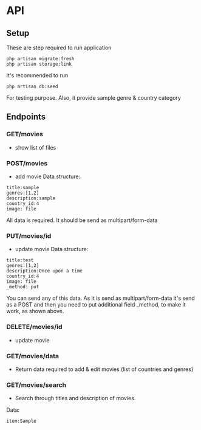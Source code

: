 # API

## Setup
These are step required to run application

```
php artisan migrate:fresh 
php artisan storage:link
```
It's recommended to run 
```
php artisan db:seed
```

For testing purpose. Also, it provide sample genre & country category

## Endpoints

### GET/movies
 - show list of files

### POST/movies
 - add movie
 Data structure:
 ```
title:sample
genres:[1,2]
description:sample
country_id:4
image: file
```
All data is required. It should be send as multipart/form-data

### PUT/movies/id
 - update movie
 Data structure:
 ```
title:test
genres:[1,2]
description:Once upon a time
country_id:4
image: file
_method: put
```
You can send any of this data. As it is send as multipart/form-data it's send as a POST 
and then you need to put additional field _method, to make it work, as shown above.

### DELETE/movies/id
 - update movie
 
### GET/movies/data
 - Return data required to add & edit movies (list of countries and genres)
 
### GET/movies/search
 - Search through titles and description of movies.
 
 Data:
 ```
item:Sample
```
